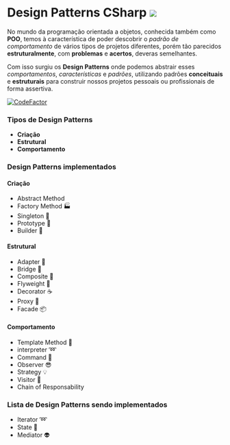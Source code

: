 #  Design Patterns CSharp <img src="https://github.com/RDPodcasting/Design-Patterns-Csharp/blob/master/68747470733a2f2f617765736f6d652e72652f62616467652e737667.svg"></img>
 
No mundo da programação orientada a objetos, conhecida também como **POO**, temos à característica de poder descobrir o *padrão de comportamento* de vários tipos de projetos diferentes, porém tão parecidos **estruturalmente**, com **problemas** e **acertos**, deveras semelhantes.

Com isso surgiu os **Design Patterns** onde podemos abstrair esses *comportamentos*, *características* e *padrões*, utilizando padrões **conceituais** e **estruturais** para construir nossos projetos pessoais ou profissionais de forma assertiva.

[![CodeFactor](https://www.codefactor.io/repository/github/rdpodcasting/design-patterns-csharp/badge)](https://www.codefactor.io/repository/github/rdpodcasting/design-patterns-csharp)

### Tipos de Design Patterns

- **Criação**
- **Estrutural**
- **Comportamento**

### Design Patterns implementados

#### Criação
- Abstract Method
- Factory Method 🏭 
- Singleton 💍
- Prototype 🐑 
- Builder 👷

#### Estrutural
- Adapter 🔌 
- Bridge 🚡 
- Composite 🌿
- Flyweight 🍃
- Decorator ☕
- Proxy 🎱
- Facade 📦

#### Comportamento
- Template Method 📒
- interpreter ➿
- Command 👮
- Observer 😎
- Strategy 💡
- Visitor 🏃
- Chain of Responsability

### Lista de Design Patterns sendo implementados

- Iterator ➿
- State 💢
- Mediator 👽

